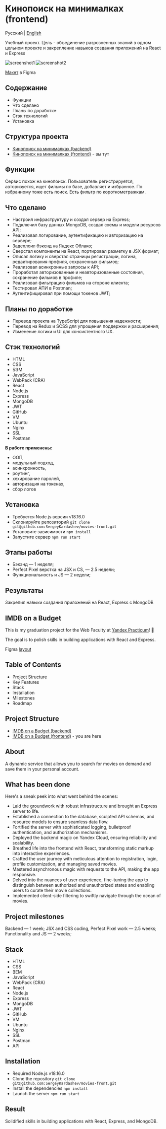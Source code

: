# Кинопоиск на минималках (frontend)
Русский | [English](https://github.com/SergeyKardashev/movies-front?tab=readme-ov-file#imdb-on-a-budget)

Учебный проект. Цель - объединение разрозненных знаний в одном цельном проекте и закрепление навыков создания приложений на React и Express

![screenshot1](https://github.com/SergeyKardashev/SergeyKardashev/raw/main/images/movie_thumb_01.jpg)
![screenshot2](https://github.com/SergeyKardashev/SergeyKardashev/raw/main/images/movie_thumb_02.jpg)

[Макет](https://www.figma.com/file/6FMWkB94wE7KTkcCgUXtnC/%D0%94%D0%B8%D0%BF%D0%BB%D0%BE%D0%BC%D0%BD%D1%8B%D0%B9-%D0%BF%D1%80%D0%BE%D0%B5%D0%BA%D1%82?type=design&node-id=932%3A2618&mode=design&t=fHND1xSTLpbm4IQN-1) в Figma

## Содержание
- Функции 
- Что сделано
- Планы по доработке
- Стэк технологий
- Установка

## Структура проекта
- [Кинопоиск на минималках (backend)](https://github.com/SergeyKardashev/movies-back)
- [Кинопоиск на минималках (frontend)](https://github.com/SergeyKardashev/movies-front) - вы тут

## Функции
Сервис похож на кинопоиск. Пользователь регистрируется, авторизуется, ищет фильмы по базе, добавляет и избранное. По избранному тоже есть поиск. Есть фильтр по короткометражкам.

## Что сделано
- Настроил инфраструктуру и создал сервер на Express;
- Подключил базу данных MongoDB, создал схемы и модели ресурсов API;
- Реализовал логирование, аутентификацию и авторизацию на сервере;
- Задеплоил бэкенд на Яндекс Облако;
- Сверстал компоненты на React, портировал разметку в JSX формат;
- Описал логику и сверстал страницы регистрации, логина, редактирования профиля, сохраненных фильмов;
- Реализовал асинхронные запросы к API;
- Проработал авторизованные и неавторизованные состояния, сохранение фильмов в профиле;
- Реализовал фильтрацию фильмов на стороне клиента;
- Тестировал АПИ в Postman;
- Аутентифицировал при помощи токенов JWT;

## Планы по доработке
- Перевод проекта на TypeScript для повышения надежности;
- Перевод на Redux и SCSS для упрощения поддержки и расширения;
- Изменение логики и UI для консистентного UX.

## Стэк технологий
- HTML
- CSS
- БЭМ
- JavaScript
- WebPack (CRA)
- React
- Node.js
- Express
- MongoDB
- JWT
- GitHub
- VM
- Ubuntu
- Nginx
- SSL
- Postman

**В работе применены:**
- ООП,
- модульный подход,
- асинхронность,
- роутинг,
- хехирование паролей,
- авторизация на токенах,
- сбор логов

## Установка
- Требуется Node.js версии v18.16.0
- Склонируйте репозиторий `git clone git@github.com:SergeyKardashev/movies-front.git`
- Установите зависимости `npm install`
- Запустите сервер `npm run start`

## Этапы работы
- Бэкэнд — 1 неделя;
- Perfect Pixel верстка на JSX и CS,  — 2.5 недели;
- Функциональность и JS — 2 недели;

## Результаты
Закрепил навыки создания приложений на React, Express с MongoDB



## IMDB on a Budget

This is my graduation project for the Web Faculty at [Yandex Practicum](https://practicum.yandex.ru/)! 🎉

The goal is to  polish skills in building applications with React and Express.

Figma [layout](https://www.figma.com/file/6FMWkB94wE7KTkcCgUXtnC/%D0%94%D0%B8%D0%BF%D0%BB%D0%BE%D0%BC%D0%BD%D1%8B%D0%B9-%D0%BF%D1%80%D0%BE%D0%B5%D0%BA%D1%82?type=design&node-id=932%3A2618&mode=design&t=fHND1xSTLpbm4IQN-1)



## Table of Contents
- Project Structure
- Key Features 
- Stack
- Installation
- Milestones
- Roadmap

## Project Structure
- [IMDB on a Budget (backend)](http://github.com/SergeyKardashev/movies-back)
- [IMDB on a Budget (frontend)](http://github.com/SergeyKardashev/movies-front) -  you are here


## About

A dynamic service that allows you to search for movies on demand and save them in your personal account.

## What has been done
Here's a sneak peek into what went behind the scenes:
- Laid the groundwork with robust infrastructure and brought an Express server to life.
- Established a connection to the database, sculpted API schemas, and resource models to ensure seamless data flow.
- Fortified the server with sophisticated logging, bulletproof authentication, and authorization mechanisms.
- Deployed the backend magic on Yandex Cloud, ensuring reliability and scalability.
- Breathed life into the frontend with React, transforming static markup into interactive experiences.
- Crafted the user journey with meticulous attention to registration, login, profile customization, and managing saved movies.
- Mastered asynchronous magic with requests to the API, making the app responsive.
- Delved into the nuances of user experience, fine-tuning the app to distinguish between authorized and unauthorized states and enabling users to curate their movie collections.
- Implemented client-side filtering to swiftly navigate through the ocean of movies.

## Project milestones
Backend — 1 week;
JSX and CSS coding, Perfect Pixel work — 2.5 weeks;
Functionality and JS — 2 weeks;

## Stack
- HTML
- CSS
- BEM
- JavaScript
- WebPack (CRA)
- React
- Node.js
- Express
- MongoDB
- JWT
- GitHub
- VM
- Ubuntu
- Nginx
- SSL
- Postman
- API

## Installation
- Required Node.js v18.16.0
- Clone the repository `git clone git@github.com:SergeyKardashev/movies-front.git`
- Install the dependencies `npm install`
- Launch the server `npm run start`

## Result
Solidified skills in building applications with React, Express, and MongoDB.

